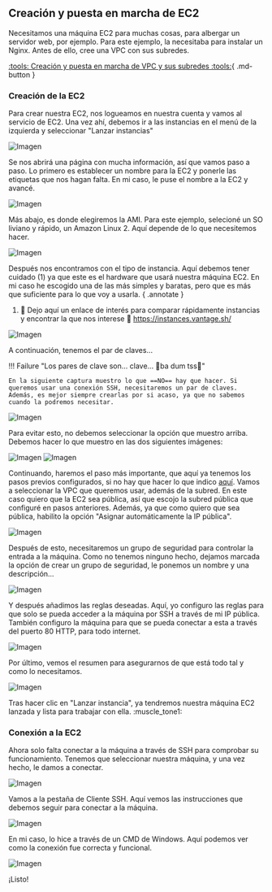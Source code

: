 ## Creación y puesta en marcha de EC2

Necesitamos una máquina EC2 para muchas cosas, para albergar un servidor web, por ejemplo. Para este ejemplo, la necesitaba para instalar un Nginx. Antes de ello, cree una VPC con sus subredes. 

[:tools: Creación y puesta en marcha de VPC y sus subredes :tools:](instalacionVPC.md){ .md-button }

### Creación de la EC2

Para crear nuestra EC2, nos logueamos en nuestra cuenta y vamos al servicio de EC2. Una vez ahí, debemos ir a las instancias en el menú de la izquierda y seleccionar "Lanzar instancias"

![Imagen](../Recursos/EC2/EC20.png)

Se nos abrirá una página con mucha información, así que vamos paso a paso. Lo primero es establecer un nombre para la EC2 y ponerle las etiquetas que nos hagan falta. En mi caso, le puse el nombre a la EC2 y avancé.

![Imagen](../Recursos/EC2/EC21.png)

Más abajo, es donde elegiremos la AMI. Para este ejemplo, selecioné un SO liviano y rápido, un Amazon Linux 2. Aquí depende de lo que necesitemos hacer. 

![Imagen](../Recursos/EC2/EC22.png)

Después nos encontramos con el tipo de instancia. Aquí debemos tener cuidado (1) ya que este es el hardware que usará nuestra máquina EC2. En mi caso he escogido una de las más simples y baratas, pero que es más que suficiente para lo que voy a usarla.
{ .annotate }

1.  :link: Dejo aquí un enlace de interés para comparar rápidamente instancias y encontrar la que nos interese :link: https://instances.vantage.sh/


![Imagen](../Recursos/EC2/EC23.png)

A continuación, tenemos el par de claves...

!!! Failure "Los pares de clave son... clave... :drum:ba dum tss:drum:"

    En la siguiente captura muestro lo que ==NO== hay que hacer. Si queremos usar una conexión SSH, necesitaremos un par de claves. Además, es mejor siempre crearlas por si acaso, ya que no sabemos cuando la podremos necesitar.

![Imagen](../Recursos/EC2/EC24.png)

Para evitar esto, no debemos seleccionar la opción que muestro arriba. Debemos hacer lo que muestro en las dos siguientes imágenes:

![Imagen](../Recursos/EC2/EC2Claves0.png)
![Imagen](../Recursos/EC2/EC2Claves1.png)

Continuando, haremos el paso más importante, que aquí ya tenemos los pasos previos configurados, si no hay que hacer lo que indico [aquí](instalacionVPC.md). Vamos a seleccionar la VPC que queremos usar, además de la subred. En este caso quiero que la EC2 sea pública, así que escojo la subred pública que configuré en pasos anteriores. Además, ya que como quiero que sea pública, habilito la opción "Asignar automáticamente la IP pública". 

![Imagen](../Recursos/EC2/EC25.png)

Después de esto, necesitaremos un grupo de seguridad para controlar la entrada a la máquina. Como no tenemos ninguno hecho, dejamos marcada la opción de crear un grupo de seguridad, le ponemos un nombre y una descripción...

![Imagen](../Recursos/EC2/EC26.png)

Y después añadimos las reglas deseadas. Aquí, yo configuro las reglas para que solo se pueda acceder a la máquina por SSH a través de mi IP pública. También configuro la máquina para que se pueda conectar a esta a través del puerto 80 HTTP, para todo internet.

![Imagen](../Recursos/EC2/EC27.png)

Por último, vemos el resumen para asegurarnos de que está todo tal y como lo necesitamos.

![Imagen](../Recursos/EC2/EC28.png)

Tras hacer clic en "Lanzar instancia", ya tendremos nuestra máquina EC2 lanzada y lista para trabajar con ella. :muscle_tone1:

### Conexión a la EC2

Ahora solo falta conectar a la máquina a través de SSH para comprobar su funcionamiento. Tenemos que seleccionar nuestra máquina, y una vez hecho, le damos a conectar.

![Imagen](../Recursos/EC2/EC2Conexion.png)

Vamos a la pestaña de Cliente SSH. Aquí vemos las instrucciones que debemos seguir para conectar a la máquina.

![Imagen](../Recursos/EC2/EC2Conexion1.png)

En mi caso, lo hice a través de un CMD de Windows. Aquí podemos ver como la conexión fue correcta y funcional.

![Imagen](../Recursos/EC2/ConexionEC2.png)

¡Listo!